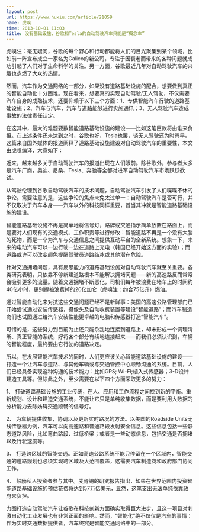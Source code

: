 ```yaml
---
layout: post
url: https://www.huxiu.com/article/21059
name: 虎嗅
time: 2013-10-01 11:03
title: 没有基础设施，谷歌和Tesla的自动驾驶汽车只能是“概念车”
---
```

虎嗅注：毫无疑问，谷歌的每个野心和行动都能将人们的目光聚集到某个领域，比如前一阵宣布成立一家名为Calico的新公司，专注于因衰老而带来的各种问题就成功引起了人们对于生命科学的关注。另一方面，谷歌最近几年对自动驾驶汽车的兴趣也点燃了大众的热情。

然而，汽车作为交通网络的一部分，如果没有道路基础设施的配合，想要做到真正的智能自动化十分困难。现在看来，想要真的实现自动驾驶/无人驾驶，不仅需要汽车自身的成熟技术，还要仰赖于以下三个方面：1、专供智能汽车行驶的道路基础设施；2、汽车与汽车、汽车与道路能够进行实施通讯；3、无人驾驶汽车造成事故的法律责任认定。

在这其中，最大的难题要数智能道路基础设施的建设——比如这笔巨款将由谁来负担。在上述条件还未达到之时，谷歌也好，Tesla也罢，谈无人驾驶还为时尚早。这篇来自国外媒体的报道阐释了道路基础设施建设对自动驾驶汽车的重要性，本文由虎嗅编译，大意如下：

近来，越来越多关于自动驾驶汽车的报道出现在人们眼前。除谷歌外，参与者大多是汽车厂商，奥迪、尼桑、Tesla、奔驰等全都对进军自动驾驶汽车市场跃跃欲试。

从驾驶伦理到谷歌自动驾驶汽车的技术问题，自动驾驶汽车引发了人们喋喋不休的争论。需要注意的是，这些争论的焦点未免太过单一：自动驾驶汽车是否可行，并不仅取决于汽车本身——汽车以外的科技同样重要，首当其冲就是智能道路基础设施的建设。

智能道路基础设施不再是简单地将信号灯，路牌或交通指示简单放置在路面上，而是要对人们现有的交通模式、工作职责等进行修改：智能道路不再是一个没有大脑的死物，而是一个为汽车与交通信息之间提供互动平台的全新系统。想象一下，未来的电动汽车可以一边行驶一边在道路上充电（韩国已经开始这方面的实验）；而道路或许可以改变颜色提醒驾驶员道路结冰或其他潜在危险。

针对交通拥堵问题，具有反思能力的道路基础设施对自动驾驶汽车就至关重要。各类研究表明，只依靠不停新建道路根本不能解决拥堵问题——新的高速路反而常常会吸引更多的流量。随着交通拥堵不断恶化，司机们每年被浪费在堵车上的时间约40亿小时，更别提被浪费掉的20亿加仑（虎嗅注：约合75亿升）燃油。

通过智能自动化来对抗这些交通问题已经不是新鲜事：美国的高速公路管理部门已开始尝试通过安装传感器，摄像头及自动收费装置等建设“智能道路”；而汽车制造商们也试图通过给汽车安装性能更卓越的电脑和传感器打造“智能汽车”。

可惜的是，这些努力到目前为止还只能杂乱地连接到道路上，却未形成一个调理清晰、真正智能的系统，好将各个部分有续地连接起来——而我们必须认识到，车辆的智能程度，最终要由它行驶的道路决定。

所以，在发展智能汽车技术的同时，人们更应该关心智能道路基础设施的建设——打造一个让汽车与道路、与其他车辆或与交通管控中心顺畅沟通的系统。目前，人们已经具备实现这种沟通的技术能力：比如GPS; Wi-Fi;植入式传感器；3-D设计建造工具等。但除此之外，至少需要在以下四个方面采取更多的努力：

1、 打破道路基础设施的工业传统，在人、应用和工作流程之间找到新的平衡。重新规划、设计和建造交通系统，不能让它只是单纯收集数据，而是要利用大数据的分析能力去除妨碍交通顺畅的信号灯。

2、 为车辆提供收集，协调以及更新实时路况的方法。以美国的Roadside Units无线传感器为例，汽车可以向高速路和普通路段发射安全信息。这些信息包括一些静态道路风险，比如弯曲路段、过低桥梁；或者是一些动态信息，包括交通是否拥堵以及行驶速度等。

3、 打造跨区域的智能交通。正如高速公路系统不能只停留在一个区域内，智能交通的道路规划也必须实现跨区域及大范围覆盖，这需要汽车制造商和政府部门协同工作。

4、 鼓励私人投资者参与其中。麦肯锡的研究报告指出，如果在世界范围内投资智能道路基础设施的预估花费将达到57万亿美元，显然，这笔支出无法单纯依靠政府来负担。

力图打造自动驾驶汽车让谷歌在科技创新方面确实取得巨大进步，且这一项目对刺激自动化工业发展也有非常正面的影响。然而，“智能化”绝不仅仅是汽车的事情：作为实时交通数据提供者，汽车终究是智能交通网络中的一部分。

